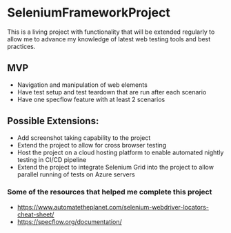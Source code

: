 # SeleniumFrameworkProject
This is a living project with functionality that will be extended regularly to allow me to advance my knowledge of latest web testing tools and best practices. 

## MVP
- Navigation and manipulation of web elements
- Have test setup and test teardown that are run after each scenario
- Have one specflow feature with at least 2 scenarios

## Possible Extensions:
- Add screenshot taking capability to the project
- Extend the project to allow for cross browser testing
- Host the project on a cloud hosting platform to enable automated nightly testing in CI/CD pipeline
- Extend the project to integrate Selenium Grid into the project to allow parallel running of tests on Azure servers

### Some of the resources that helped me complete this project
- https://www.automatetheplanet.com/selenium-webdriver-locators-cheat-sheet/
- https://specflow.org/documentation/



